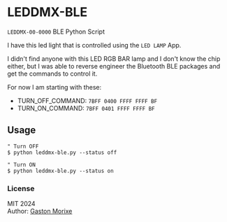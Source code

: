 # LEDDMX-BLE

`LEDDMX-00-0000` BLE Python Script 

I have this led light that is controlled using the `LED LAMP` App.

I didn't find anyone with this LED RGB BAR lamp and I don't know the chip either, but I was able to reverse engineer the Bluetooth BLE packages and get the commands to control it.

For now I am starting with these:

- TURN_OFF_COMMAND: `7BFF 0400 FFFF FFFF BF`
- TURN_ON_COMMAND: `7BFF 0401 FFFF FFFF BF`

## Usage

```
" Turn OFF
$ python leddmx-ble.py --status off

" Turn ON
$ python leddmx-ble.py --status on
```

### License
MIT 2024\
Author: [Gaston Morixe](gaston@gastonmorixe.com)

